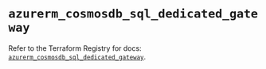 # `azurerm_cosmosdb_sql_dedicated_gateway`

Refer to the Terraform Registry for docs: [`azurerm_cosmosdb_sql_dedicated_gateway`](https://registry.terraform.io/providers/hashicorp/azurerm/4.38.0/docs/resources/cosmosdb_sql_dedicated_gateway).
